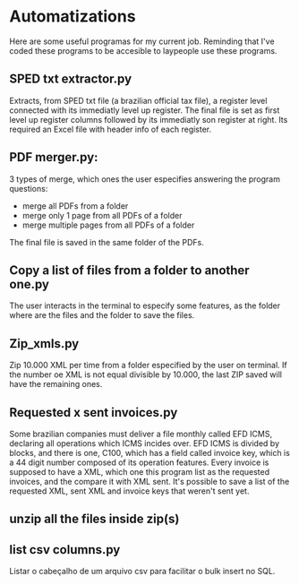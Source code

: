 # Automatizations
Here are some useful programas for my current job. Reminding that I've coded these programs to be accesible to laypeople use these programs.

## SPED txt extractor.py
Extracts, from SPED txt file (a brazilian official tax file), a register level connected with its immediatly level up register. The final file is set as first level up register columns followed by its immediatly son register at right. Its required an Excel file with header info of each register.

## PDF merger.py:
3 types of merge, which ones the user especifies answering the program questions:
- merge all PDFs from a folder
- merge only 1 page from all PDFs of a folder
- merge multiple pages from all PDFs of a folder

The final file is saved in the same folder of the PDFs.

## **Copy a list of files from a folder to another one.py**
The user interacts in the terminal to especify some features, as the folder where are the files and the folder to save the files.

## **Zip_xmls.py**
Zip 10.000 XML per time from a folder especified by the user on terminal.
If the number oe XML is not equal divisible by 10.000, the last ZIP saved will have the remaining ones.

## **Requested x sent invoices.py**
Some brazilian companies must deliver a file monthly called EFD ICMS, declaring all operations which ICMS incides over. EFD ICMS is divided by blocks, and there is one, C100, which has a field called invoice key, which is a 44 digit number composed of its operation features. Every invoice is supposed to have a XML, which one this program list as the requested invoices, and the compare it with XML sent.
It's possible to save a list of the requested XML, sent XML and invoice keys that weren't sent yet.

## **unzip all the files inside zip(s)**

## **list csv columns.py**
Listar o cabeçalho de um arquivo csv para facilitar o bulk insert no SQL.
